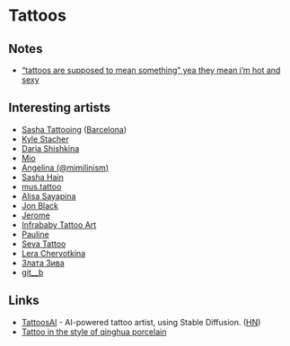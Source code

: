 # Tattoos

## Notes

- [“tattoos are supposed to mean something” yea they mean i’m hot and sexy](https://twitter.com/justcaem/status/1371275010669678592)

## Interesting artists

- [Sasha Tattooing](https://www.bysashatattooing.com/) ([Barcelona](https://sashatattooingbarcelona.com/))
- [Kyle Stacher](https://thiefhands.com/)
- [Daria Shishkina](https://www.instagram.com/shishkina_art/)
- [Mio](https://www.instagram.com/cochlea1313/)
- [Angelina (@mimilinism)](https://www.instagram.com/mimilinism/)
- [Sasha Hain](https://www.instagram.com/ianhain/)
- [mus.tattoo](https://www.instagram.com/mus.tattoo/)
- [Alisa Sayapina](https://www.instagram.com/sayapski/)
- [Jon Black](https://www.instagram.com/jon._.black/)
- [Jerome](https://www.instagram.com/sztuka_wojny/)
- [Infrababy Tattoo Art](https://www.instagram.com/infrababy/)
- [Pauline](https://www.instagram.com/dobrideeen/)
- [Seva Tattoo](https://www.instagram.com/sevatattoo_brand/)
- [Lera Chervotkina](https://www.instagram.com/lupokes/)
- [Злата Зива](https://www.instagram.com/zlata_ziva/)
- [git\_\_b](https://www.instagram.com/git__b/)

## Links

- [TattoosAI](https://www.tattoosai.com/) - AI-powered tattoo artist, using Stable Diffusion. ([HN](https://news.ycombinator.com/item?id=32761238))
- [Tattoo in the style of qinghua porcelain](https://twitter.com/__femb0t/status/1612826442512867330)
